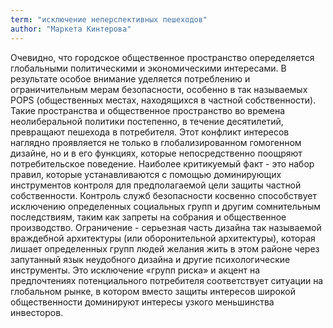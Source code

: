 ```yaml
---
term: "исключение неперспективных пешеходов"
author: "Маркета Кинтерова"
---
```

Очевидно, что городское общественное пространство опеределяется глобальными политическими и экономическими интересами. В результате особое внимание уделяется потреблению и ограничительным мерам безопасности, особенно в так называемых POPS (общественных местах, находящихся в частной собственности). Такие пространства и общественное пространство во времена неолиберальной политики постепенно, в течение десятилетий, превращают пешехода в потребителя. Этот конфликт интересов наглядно проявляется не только в глобализированном гомогенном дизайне, но и в его функциях, которые непосредственно поощряют потребительское поведение. Наиболее критикуемый факт - это набор правил, которые устанавливаются с помощью доминирующих инструментов контроля для предполагаемой цели защиты частной собственности. Контроль служб безопасности косвенно способствует исключению определенных социальных групп и другим сомнительным последствиям, таким как запреты на собрания и общественное производство. Ограничение - серьезная часть дизайна так называемой враждебной архитектуры (или оборонительной архитектуры), которая лишает определенных групп людей желания жить в этом районе через запутанный язык неудобного дизайна и другие психологические инструменты. Это исключение «групп риска» и акцент на предпочтениях потенциального потребителя соответствует ситуации на глобальном рынке, в котором вместо защиты интересов широкой общественности доминируют интересы узкого меньшинства инвесторов.
